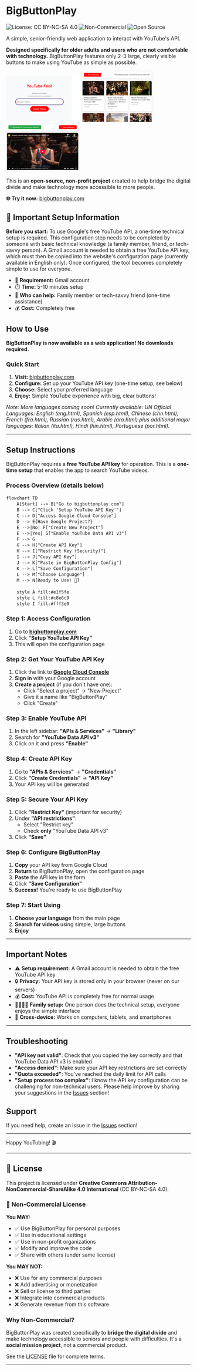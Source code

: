 # BigButtonPlay

![License: CC BY-NC-SA 4.0](https://img.shields.io/badge/License-CC%20BY--NC--SA%204.0-lightgrey.svg)
![Non-Commercial](https://img.shields.io/badge/Commercial%20Use-Prohibited-red)
![Open Source](https://img.shields.io/badge/Open%20Source-%E2%9D%A4-red)

A simple, senior-friendly web application to interact with YouTube's API. 

**Designed specifically for older adults and users who are not comfortable with technology.** BigButtonPlay features only 2-3 large, clearly visible buttons to make using YouTube as simple as possible.

<p float="left">
  <img src="images/screenshot1.png" width="200"/>
  <img src="images/screenshot2.png" width="200"/>
  <img src="images/screenshot3.png" width="200"/>
  
</p>

This is an **open-source, non-profit project** created to help bridge the digital divide and make technology more accessible to more people.

**🌐 Try it now:** [bigbuttonplay.com](https://bigbuttonplay.com)

## 🔧 Important Setup Information

**Before you start:** To use Google's free YouTube API, a one-time technical setup is required. This configuration step needs to be completed by someone with basic technical knowledge (a family member, friend, or tech-savvy person). A Gmail account is needed to obtain a free YouTube API key, which must then be copied into the website's configuration page (currently available in English only). Once configured, the tool becomes completely simple to use for everyone.

- 📧 **Requirement:** Gmail account
- ⏱️ **Time:** 5-10 minutes setup
- 👥 **Who can help:** Family member or tech-savvy friend (one-time assistance)
- 💰 **Cost:** Completely free


## How to Use

**BigButtonPlay is now available as a web application! No downloads required.**

### Quick Start
1. **Visit:** [bigbuttonplay.com](https://bigbuttonplay.com) 
2. **Configure:** Set up your YouTube API key (one-time setup, see below)
3. **Choose:** Select your preferred language
4. **Enjoy:** Simple YouTube experience with big, clear buttons!

*Note: More languages coming soon! Currently available:
UN Official Languages: English (eng.html), Spanish (esp.html), Chinese (chn.html), French (fra.html), Russian (rus.html), Arabic (ara.html) 
plus additional major languages: Italian (ita.html), Hindi (hin.html), Portuguese (por.html).*

---

## Setup Instructions

BigButtonPlay requires a **free YouTube API key** for operation. This is a **one-time setup** that enables the app to search YouTube videos.

### Process Overview (details below)

```mermaid
flowchart TD
    A[Start] --> B["Go to bigbuttonplay.com"]
    B --> C["Click 'Setup YouTube API Key'"]
    C --> D["Access Google Cloud Console"]
    D --> E{Have Google Project?}
    E -->|No| F["Create New Project"]
    E -->|Yes| G["Enable YouTube Data API v3"]
    F --> G
    G --> H["Create API Key"]
    H --> I["Restrict Key (Security)"]
    I --> J["Copy API Key"]
    J --> K["Paste in BigButtonPlay Config"]
    K --> L["Save Configuration"]
    L --> M["Choose Language"]
    M --> N[Ready to Use! 🎯]
    
    style A fill:#e1f5fe
    style L fill:#c8e6c9
    style I fill:#fff3e0
```

### Step 1: Access Configuration
1. Go to **[bigbuttonplay.com](https://bigbuttonplay.com)**
2. Click **"Setup YouTube API Key"**
3. This will open the configuration page

### Step 2: Get Your YouTube API Key
1. Click the link to **[Google Cloud Console](https://console.cloud.google.com/)**
2. **Sign in** with your Google account
3. **Create a project** (if you don't have one):
   - Click "Select a project" → "New Project"
   - Give it a name like "BigButtonPlay"
   - Click "Create"

### Step 3: Enable YouTube API
1. In the left sidebar: **"APIs & Services"** → **"Library"**
2. Search for **"YouTube Data API v3"**
3. Click on it and press **"Enable"**

### Step 4: Create API Key
1. Go to **"APIs & Services"** → **"Credentials"**
2. Click **"Create Credentials"** → **"API Key"**
3. Your API key will be generated

### Step 5: Secure Your API Key
1. Click **"Restrict Key"** (important for security)
2. Under **"API restrictions"**:
   - Select "Restrict key"
   - Check **only** "YouTube Data API v3"
3. Click **"Save"**

### Step 6: Configure BigButtonPlay
1. **Copy** your API key from Google Cloud
2. **Return** to BigButtonPlay, open the configuration page
3. **Paste** the API key in the form
4. Click **"Save Configuration"**
5. **Success!** You're ready to use BigButtonPlay

### Step 7: Start Using
1. **Choose your language** from the main page
2. **Search for videos** using simple, large buttons
3. **Enjoy**

---

## Important Notes

- ⚠️ **Setup requirement:** A Gmail account is needed to obtain the free YouTube API key
- 🔒 **Privacy:** Your API key is stored only in your browser (never on our servers)
- 💰 **Cost:** YouTube API is completely free for normal usage
- 👨‍👩‍👧‍👦 **Family setup:** One person does the technical setup, everyone enjoys the simple interface
- 📱 **Cross-device:** Works on computers, tablets, and smartphones

---

## Troubleshooting
- **"API key not valid"**: Check that you copied the key correctly and that YouTube Data API v3 is enabled
- **"Access denied"**: Make sure your API key restrictions are set correctly
- **"Quota exceeded"**: You've reached the daily limit for API calls
- **"Setup process too complex"**: I know the API key configuration can be challenging for non-technical users. Please help improve by sharing your suggestions in the [Issues](https://github.com/gelso/BigButtonPlay/issues) section!

## Support
If you need help, create an issue in the [Issues](https://github.com/gelso/BigButtonPlay/issues) section!

---

Happy YouTubing! 🎬

---

## 📄 License

This project is licensed under **Creative Commons Attribution-NonCommercial-ShareAlike 4.0 International** (CC BY-NC-SA 4.0).

### 🚫 Non-Commercial License

**You MAY:**
- ✅ Use BigButtonPlay for personal purposes
- ✅ Use in educational settings
- ✅ Use in non-profit organizations  
- ✅ Modify and improve the code
- ✅ Share with others (under same license)

**You MAY NOT:**
- ❌ Use for any commercial purposes
- ❌ Add advertising or monetization
- ❌ Sell or license to third parties
- ❌ Integrate into commercial products
- ❌ Generate revenue from this software

### Why Non-Commercial?

BigButtonPlay was created specifically to **bridge the digital divide** and make technology accessible to seniors and people with difficulties. It's a **social mission project**, not a commercial product.

See the [LICENSE](LICENSE) file for complete terms.

---

